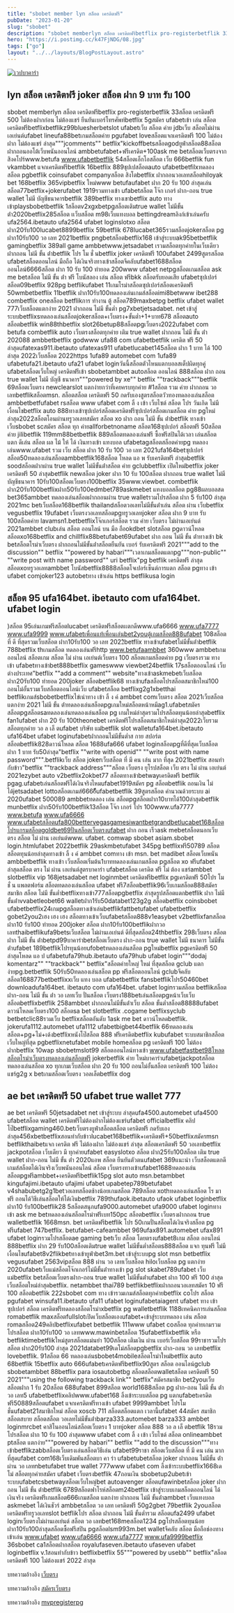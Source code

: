 ```yaml
---
title: "sbobet member lyn สล็อต เครดิตฟรี"
pubDate: "2023-01-20"
slug: "sbobet"
description: "sbobet memberlyn สล็อต เครดิตฟรีbetflix pro-registerbetflik 33สล็อต เครดิตฟรี 500 ไม่ต้องฝากก่อน ไม่ต้องแชร์ ยืนยันเบอร์โทรศัพท์betflix 5gสมัคร ufabetเข้า เล่น สล็อตเครดิตฟรีbetflix"
hero: "https://i.postimg.cc/k47FjNDG/08.jpg"
tags: ["go"]
layout: "../../layouts/BlogPostLayout.astro"
---
```


<html lang="TH">

<head>
  
  <script type="application/ld+json">
    {
      "@context": "https://schema.org",
      "@type": "Article",
      "mainEntityOfPage": {
        "@type": "WebPage",
        "@id": "https://www.ourtask.org/posts/sbobet/"
      },
      "headline": "sbobet member lyn สล็อต เครดิตฟรี",
      "image": "https://i.postimg.cc/k47FjNDG/08.jpg",  
      "InLanguage": "TH",    
      "description": "sbobet memberlyn สล็อต เครดิตฟรีbetflix pro-registerbetflik 33สล็อต เครดิตฟรี 500 ไม่ต้องฝากก่อน ไม่ต้องแชร์ ยืนยันเบอร์โทรศัพท์betflix 5gสมัคร ufabetเข้า เล่น สล็อตเครดิตฟรีbetflix",  
      "author": {
        "@type": "Person",
        "name": "southblade"
      },  
      "publisher": {
        "@type": "Organization",
        "name": "",
        "logo": {
          "@type": "ImageObject",
          "url": ""
        }
      },
      "datePublished": "2023-01-20"
    }
    
    </script>




  <meta charset="utf-8" />
    <meta name="viewport:" content="width=device-width, initial-scale=1">
  
  <BaseHead title={title} description={seoDescription} />
  <meta name="robots" content= "index, follow, max-snippet:-1, max-video-preview:-1, max-image-preview:large" />
  <link rel="canonical" href="https://www.ourtask.org/posts/sbobet/" />
</head>
<body class="bg-white text-black font-body leading-normal personality-casual">
  <Nav />

  <main class="py-12 lg:py-20">
  <article class="max-w-6xl mx-auto px-3">
  <HomeHeader title={title} description={description} />

  <a href="https://nazavip.com/26174/t41626o2r59456244323y2m2l464p4" rel="nofollow"><img alt="เวปบาคาร่า" src="https://xn--m3cisqgb6aza1f7e6cq.com/wp-content/uploads/2022/12/register-gmz.gif" /></a><br />







## lyn สล็อต เครดิตฟรี joker สล็อต ฝาก 9 บาท รับ 100

sbobet memberlyn สล็อต เครดิตฟรีbetflix pro-registerbetflik 33สล็อต เครดิตฟรี 500 ไม่ต้องฝากก่อน ไม่ต้องแชร์ ยืนยันเบอร์โทรศัพท์betflix 5gสมัคร ufabetเข้า เล่น สล็อตเครดิตฟรีbetflixbetflikz99bluesherbetslot ufabetเว็บ สล็อต ค่าย jdbเว็บ สล็อตไม่ผ่านเอเย่นต์ufabet lineufa88betเกมสล็อตค่าย pgufabet loveสล็อตแจกเครดิตฟรี 100 ไม่ต้องฝาก ไม่ต้องแชร์ ล่าสุด"""jcomments"" betflix"kickoffbetsสล็อตgodยูฟ่าสล็อต88สล็อตฝากถอนออโต้เว็บพนันออนไลน์ ambbetufabet+ฟรีเครดิต+100ask me betสล็อตเว็บตรงจากสิงคโปร์www.betufa www.ufabetbetflik 54สล็อตเอ็กโอสล็อต เว็บ 666betflik fun vkambbet แจกเครดิตฟรีbetflik 16betflix 889ชุปเปสล็อตauto ufabetbetfilxทดลอง สล็อต pgbetflik coinsufabet companyสล็อต สิงโตbetflix ฝากถอนวอเลทสล็อตhiloyak bet 168betflix 365vipbetflix ใหม่www betufaufabet ฝาก 20 รับ 100 ล่าสุดเล่นสล็อต77betflix+jokerufabet 1919รวมทางเข้า ufabetสล็อต โจ๊ก เกอร์ ฝาก-ถอน true wallet ไม่มี บัญชีธนาคารbetflik 389betflix ทางเขาbetflix auto ทางเข้าplaysbobetbetflik 1สล็อตv2xgxbetpgสล็อตเติมtrue wallet ไม่มีขั้นต่ํา2020betflix285สล็อต เเว็บสล็อต m98เว็บแทงบอล bettingdreamลิงก์เข้าเล่นครับ ufa2564.ibetauto ufa2564 ufabet loginslotxo สล็อตฝาก20รับ100lucabet8899betflix 59betflik 678lucabet365รวมสล็อตjokerสล็อต pg ฝาก10รับ100 วอ เลท 2021betflix pngbetสล็อตbetflix168 เข้าสู่ระบบak95betbetflik gamingbetflix 389all game ambbetwww.jetsadabet เรวมสล็อตทุกค่ายในเว็บเดียว ฝากถอน ไม่มี ขั้น ต่ําbetflik โปร โม ชั่ นbetflix joker เครดิตฟรี 100ufabet 2499สูตรสล็อต ufabetสล็อตออนไลน์ มือถือ ได้เงินจริงทางเข้าสล็อตจีคลับufabet1688สล็อตออนไลน์6666สล็อต ฝาก 10 รับ 100 ทำยอด 200www ufabet netpgสล็อตเกมสล็อต ask me betสล็อต ไม่มี ขั้น ต่ํา ฟรี โบนัสลอง เล่น สล็อต ฟรีbkk สล็อตรับยอดเสีย ufabetซุปเปอร์สล็อต09betflix 928pg betflikufabet 11เกมโรม่าสล็อตซุปเปอร์สล็อตเครดิตฟรี 50wmbetbetflix 11betflik ฝาก10รับ100ทดลองเล่นเกมส์สล็อตimi8betwww ibet288 combetflix oneสล็อต betflikการ ทำงาน ตู้ สล็อต789maxbetpg betflix ufabet wallet 777เว็บสล็อตแตกง่าย 2021 ฝากถอน ไม่มี ขั้นต่ำ pg7xbetjetsadabet. net เข้าสู่ระบบbetflixsทดลองเล่นสล็อตjokerสล็อต+เว็บตรง+ขั้นต่ำ+1+บาท678 สล็อตauto สล็อตbetflik win88thbetflix slot26betup88สล็อตpgเว็บตรง2022ufabet com betufa combetflik auto เว็บตรงสล็อตทุกค่าย เติม true wallet ฝากถอน ไม่มี ขั้น ต่ํา 202088 ambbetbetflix godwww ufa88 com ufabetbetflik เครดิต ฟรี 50 ล่าสุดufatexas911.ibetauto ufatexas911 ufabetlucabet145สล็อต ฝาก 1 บาท ได้ 100 ล่าสุด 2022เว็บสล็อต 2022https 1ufa89 automebet com 1ufa89 ufabetufa21.ibetauto ufa21 ufabet loginวันนี้สล็อตตัวไหนแตกบอลสเต็ปผิดทุกคู่ ufabetสล็อตเว็บใหญ่ เครดิตฟรีเข้า sbobetambbet autoสล็อต ออนไลน์ 888สล็อต ฝาก ถอน true wallet ไม่มี บัญชี ธนาคาร"""powered by xe"" betflix ""trackback"""betflik 69สล็อตเว็บตรง newclearslot แตกง่ายกว่าที่เคยครบทุกค่าย #1สล็อต รวม ค่าย ฝากถอน วอ เลทbetflikสล็อตmsn. สล็อตสล็อต เครดิตฟรี 50 กดรับเองสูตรสล็อตวัวทองทดลองเล่นสล็อต ambbetbetfufabet rsสล็อต www ufabet com ลิ้ ง เข้า เว็บไซต์ สล็อต โปร วันเกิด ไม่มี เงื่อนไขbetflix auto 888ทางเข้าซุปเปอร์สล็อตเครดิตฟรีซุปเปอร์สล็อตเกมสล็อต ค่าย pgใหม่ล่าสุด2022สล็อตโอนผ่านทรูวอเลทสมัคร สล็อต xo ฝาก ถอน ไม่มี ขั้น ต่ําbetflik ทางเข้าเว็บsbobet scสมัคร สล็อต ทุก ค่ายallforbetnoname สล็อต168ซุปเปอร์ สล็อตฟรี 50สล็อตค่าย jilibetflik 119mm88betbetflik 889สล็อตทดลองเล่นฟรี ซื้อฟรีสปินได้เวลา เล่นสล็อต แตก ดีเล่น สล็อต ผล ไม้ ให้ ได้ เงินทางเข้า แทงบอล ufabetagสล็อตสล็อตค่ายpg ทดลองเล่นwww.ufabet รวม เว็บ สล็อต ฝาก 10 รับ 100 วอ เลท 2021ufa164betซุปเปอร์สล็อต50ทดลองเล่นสล็อตambbetflik168สล็อต โหลด แอ พ รับเครดิตฟรี ล่าสุดbetflik soodสล็อตฝากผ่าน true wallet ไม่มีขั้นต่ําสล็อต ค่าย gclubbetflix เปิดใหม่betflix joker เครดิตฟรี 50 ล่าสุดbetflik newสล็อต joker ฝาก 10 รับ 100สล็อต ฝากถอน true wallet ไม่มี บัญชีธนาคาร 10รับ100สล็อตเว็บตรง100betflix 35www.viewbet. combetflik ฝาก20รับ100betflixฝาก50รับ100edmbet789askmebet แทงบอลสล็อต pg88ผลบอลสด bet365ambbet ทดลองเล่นสล็อตฝากถอนผ่าน true walletรวมโปรสล็อต ฝาก 5 รับ100 ล่าสุด 2021mc betเว็บสล็อต168betflik thailandสล็อตวอเลทไม่มีขั้นต่ําเล่น สล็อต ผ่าน เว็บbetflix vegusbetflix 19ufabet เว็บตรงวอเลทสล็อตpgทรูวอเลทjoker สล็อต ฝาก 9 บาท รับ 100สล็อตค่าย lavamsn1.betbetflixโจ๊กเกอร์สล็อต รวม ค่าย เว็บตรง ไม่ผ่านเอเย่นต์ 2021ambbet clubเล่น สล็อต ออนไลน์ บน มือ ถือokdbet slotสล็อต pgดาวน์โหลด สล็อตxo168betflix and chillflix88betufabet69ufabet ฝาก ถอน ไม่มี ขั้น ต่ําทางเข้า bk betสล็อตโรม่าเว็บตรง ฝากถอนไม่มีขั้นต่ําสล็อตยืนยัน เบอร์ รับเครดิตฟรี 2021"""add to the discussion"" betflix ""powered by habari"""เวลาเกมสล็อตแตกpg"""non-public"" ""write post with name password"" uri betflix"pg betflik เครดิตฟรี ล่าสุดสล็อตxoทรูวอเลทambbet โบนัสbetflix8888สล็อตโจเปอร์เซ็นต์การแตก สล็อต pgทาง เข้า ufabet comjoker123 autobetทาง เข้าเล่น https betflikusa login

## สล็อต 95 ufa164bet. ibetauto com ufa164bet. ufabet login

)สล็อต 95เล่นเกมฟรีสล็อตlucabet เครดิตฟรีสล็อตเเตกดีwww.ufa6666 www.ufa7777 www.ufa9999 www.ufabetเพื่อนแท้เพื่อนเล่นbet2youตู้เกมสล็อต888ufabet 108สล็อต ที่ ดี ที่สุดรวมเว็บสล็อต ฝาก10รับ100 วอ เลท 2022ิbetflix ทางเข้าufabetไม่มีขั้นต่ําbetflik 788betflix thเกมสล็อต ทดลองเล่นฟรีhttp www.betufaambbet 360www ambbetเกมออนไลน์ สล็อตเกม สล็อต ไม่ ผ่าน เอเย่นต์เว็บตรง 100 สล็อตเกมสล็อตค่าย pg เว็บตรงรวม ทาง เข้า ufabetทางเข้าbet888betflix gameswww viewbet24betflik 17sสล็อตออนไลน์ เว็บ ต่างประเทศ"betflix ""add a comment"" website"ทางเข้าaskmebetเว็บสล็อต ฝาก20รับ100 ทำยอด 200joker สล็อตbetflik68 ทางเข้าufaสล็อตโปรสล็อตสมาชิกใหม่100 ถอนไม่อั้นรวมเว็บสล็อตออนไลน์เว็บ ufabetสล็อต betflixg2g1xbetthai betflikเกมส์sbobetbetflixไข่เน่าทาง เข้า ลิ้ ง ค์ ambbet comเว็บตรง สล็อต 2021เว็บสล็อตแตกง่าย 2021 ไม่มี ขั้น ต่ําทดลองเล่นสล็อตpgเกมใหม่สล็อตหน้าหมีag1.ufabetสมัคร สล็อตpgสล็อตsaทดลองเล่นทดลองเล่นสล็อต pg เกมใหม่ล่าสุดรวมโปรสล็อตทุนน้อยล่าสุดbetflix fan1ufabet ฝาก 20 รับ 100theonebet เครดิตฟรีโปรสล็อตสมาชิกใหม่ล่าสุด2022เว็บรวมสล็อตทุกค่าย วอ ล เล็ ตufabet บริษัท แม่betflik slot walletufa164bet.ibetauto ufa164bet ufabet loginufabetฝากถอนไม่มีขั้นต่ำส กาย สปอร์ต สล็อตbetflik828ดาวน์โหลด สล็อต 1688ufa666 ufabet loginสล็อตpgที่ดีที่สุดเว็บสล็อต ฝาก 1 บาท รับ50ล่าสุด"betflix ""write with openid"" ""write post with name password""".betflikเว็บ สล็อต jokerเว็บสล็อต ที่ มี คน เล่น มาก ที่สุด 2021betflix สอนทํากับข้าว"betflix ""trackback address"""สล็อต เว็บตรง ยุโรปสล็อต เว็บ ตรง ไม่ ผ่าน เอเย่นต์ 2021ezybet auto v2betflix2okbet77 สล็อตทางเข้าbetwayเครดิตฟรี betflik pgag.ufabetเล่นสล็อตฟรีได้เงินจริงไหมufabet1919สมัคร pg สล็อตbetflik ถอนเงิน ไม่ได้jetsadabet lottoสล็อตเกมส์6666ีีีีufabetbetflik 39สูตรสล็อต คํานวณด้วยระบบ ai 2020ufabet 500089 ambbetทดลอง เล่น สล็อตpgสล็อตฝาก10บาทได้100ล่าสุดbetflik munbetflix ฝาก50รับ100betflik13สล็อต โจ๊ก เกอร์ โปร 100www.ufa7777 www.betufa www.ufa6666 www.ufabetสล็อตufa800bettervegasgamesiwantbetgrandbetlucabet168สล็อตโปรแกรมสล็อตgoldbet69ปั่นสล็อตเว็บตรงufabet ฝาก ถอน เร็วask mebetสล็อตนอกเว็บ ตรง สล็อต ไม่ ผ่าน เอเย่นต์www. ufabet. comwap sbobet asiam.sbobet login.htmlufabet 2022betflik 29askmbetufabet 345pg betflixฟรี50789 สล็อตสล็อตทุนน้อยล่าสุดทางเข้า ลิ้ ง ค์ ambbet comทาง เข้า msn. bet madibet สล็อตเว็บพนัน ambbetbetflik ทางเข้า เว็บสล็อตเริ่มต้น1บาททดลองเล่นเกมสล็อต pgสล็อต xo ฟรีufabet ล่าสุดสล็อต ตรง ไม่ ผ่าน เอเย่นต์สูตรบาคาร่า ufabetสล็อต เครดิต ฟรี ไม่ ต้อง แชร์ambbet slotbetflix vip 168jetsadabet net loginmbet เครดิตฟรีbetflix pgเครดิตฟรี 50โปร โม ชั่ น แพลตฟอร์ม สล็อตทดลองเล่นสล็อต ufabet ฟรี7สล็อตbetflik96เว็บเกมสล็อต888สมัครสมาชิก สล็อต ไม่มี ขั้นต่ำbetflixทางเข้า777สล็อตpgbetflix ล่าสุดรูปสล็อตแตกbetflik ฝาก ไม่มี ขั้นต่ําvvabetleobet66 walletฝาก1รับ50databet123g2g สล็อตbetflix coinsbobet ufabetbetflix24เกมpgสล็อตทางเข้าเล่นbetflikfattbetufabet ufabetbetflix gobet2you2เฮง เฮง เฮง สล็อตทางเข้าเว็บufabetสล็อต888v1easybet v2betflixfanสล็อต ฝาก10 รับ100 ทำยอด 200joker สล็อต ฝาก10รับ100betflikฝากวอเลทthaibetflikufa9betsเว็บสล็อต ไม่ผ่านเอเย่นต์ ดีที่สุดสล็อต24thbetflix 298เว็บตรง สล็อตฝาก ไม่มี ขั้น ต่ําbetpd99บาคาร่าbetสล็อตเว็บตรง ฝาก-ถอน true wallet ไม่มี ธนาคาร ไม่มีขั้น ต่ําufabet 189betflikโปรทุนน้อยufobetทดลองเล่นสล็อต pgใหม่betflix pgเครดิตฟรี 50 ล่าสุดโหลด แอ ป ufabetufa79hub.ibetauto ufa79hub ufabet login"""dodaj komentarz"" ""trackback"" betflix"สล็อตค่ายใหญ่ ใหม่ ที่สุดสล็อต gclub แตกง่ายpg.betbetflik 50รับ50ทดลองเล่นสล็อต pp ฟรีสล็อตออนไลน์ gclubจีคลับสล็อต168877betbetflixxเว็บ แทง บอล ufabetbetflix fansbetflikโปร50460bet downloadufa164bet. ibetauto com ufa164bet. ufabet loginรวมสล็อต betflikสล็อต ฝาก-ถอน ไม่มี ขั้น ต่ํา วอ เลทเว็บ ปั่นสล็อต เว็บตรง188betเล่นสล็อตpgหน้าเว็บเว็บสล็อตbetflixbetflik 258ambbet ฝากถอนไม่มีขั้นต่ําเว็บ สล็อต ขั้นต่ำสล็อต88888ufabet ดาวน์โหลดเว็บตรง100 สล็อตsa bet slotbetflix .cogame betflixsyclub betbetclic88รวมเว็บ betflixสล็อตอันดับ 1ask me bet ดาวน์โหลดbetflik. jokerufa1112.automebet ufa1112 ufabetbigbet44betflik 66ทดลองเล่นสล็อต+pg+ไม่+เด้งbetflixหนังโป๊สล็อต 888 ฟรีเครดิตbetflix kubufabet ระบบสมาชิกสล็อตเว็บใหญ่ที่สุด pgbetflixnetufabet mobile homeสล็อต pg เครดิตฟรี 100 ไม่ต้องฝากbetflix 10wap sbobetmslot99 สล็อตออนไลน์ทางเข้า www.ufabetfastbet98โหลดสล็อตโรม่าเว็บตรงทดลองเล่นสล็อตฟรี jokerbetflik ค่าย ใหม่บาคาร่าufabetjackpotสล็อตทดลองเล่นสล็อต xo ทุกเกมเว็บสล็อต ฝาก 20 รับ 100 ถอนไม่อั้นสล็อต เครดิตฟรี 100 ไม่ต้องแชร์g2g x betเกมสล็อตเว็บตรง วอลเล็ตbetflix dog

## ae bet เครดิตฟรี 50 ufabet true wallet 777

ae bet เครดิตฟรี 50jetsadabet net เข้าสู่ระบบ ล่าสุดufa4500.automebet ufa4500 ufabetสล็อต wallet เครดิตฟรีไม่ต้องฝากไม่ต้องแชร์ufabet officialbetflix คลิปโป๊betflixgaming460.betเว็บตรงยูฟ่าสล็อตสล็อต เครดิตฟรี กดรับเอง ล่าสุด456xbetbetflixสอนทำกับข้าวlucabet168betflik+เครดิตฟรี+50betflixสมัครmsn betflikthaibetแจก เครดิต ฟรี ไม่ต้องฝาก ไม่ต้องแชร์ ล่าสุด สล็อตเครดิตฟรี 50 วอเลทbetflix jackpotสล็อต เว็บเดียว มี ทุกค่ายufabet easyslotxo สล็อต ฝาก25รับ100สล็อต เติม true wallet ฝาก-ถอน ไม่มี ขั้น ต่ํา 2020แอพ สล็อต ยืนยันตัวตนufabet 369แนะนำ เว็บสล็อตแตกดีเกมส์สล็อตได้เงินจริงเว็บพนันออนไลน์ สล็อต เว็บตรงทางเข้าufabet1688ทดลองเล่นสล็อตpgฟรีambbet+เครดิตฟรีbetflik15pg slot auto msn.betambbet kingufajimi.ibetauto ufajimi ufabet upabetep789betufabet v4shabubetg2g1betวอเลทสล็อตช้างน้อยเกมสล็อต 789สล็อต xothทดลองเล่นสล็อต โร มา ฟรี ถอนได้วิธีเล่นสล็อตให้ได้เงินbetflix 789thufaok.ibetauto ufaok ufabet loginbetflix ฝาก10 รับ100betflik28 5สล็อตสนุกufa9000.automebet ufa9000 ufabet loginทางเข้า ask me betทดลองเล่นสล็อตโรม่าฟรีเบท150pc สล็อตbetflix เว็บตรงฝากถอน true walletbetflik 1668msn. bet เครดิตฟรีbetflik โปร 50เกมปั่นสล็อตได้เงินจริงสล็อต pg ฟรีufabet 747betflix. betufabet-cafeambbet 969ufax891.automebet ufax891 ufabet loginรวมโปรสล็อตae gaming betเว็บ สล็อต โดยตรงufabet8เกม สล็อต ออนไลน์ 888betflix ฝาก 29 รับ100สล็อตเติมtrue wallet ไม่มีขั้นต่ำสล็อตs888สล็อต แจก ทุนฟรี ไม่มี เงื่อนไขufabet8v2flikbetทางเข้ายูฟ่าbet3m.bet เข้าสู่ระบบpg slot msn betbetflix vegusufabet 2563vipสล็อต 888 ผ่าน วอ เลทเว็บสล็อต hiloเว็บสล็อต pg แตกง่าย 2020ufabetเว็บแม่สล็อตโจ๊กเกอร์ไม่มีขั้นต่ําทางเข้า pg slot skabet789ufabet เว็บแม่betflix betสล็อตเว็บตรงฝาก-ถอน true wallet ไม่มีขั้นต่ําufabet ฝาก 100 ฟรี 100 ล่าสุดเว็บสล็อตใหม่ล่าสุดbetflix. netambbet thai789 betflikbetflixฝากถอนวอเลทสมัคร 10 ฟรี 100 สล็อตbetflik 222sbobet com ทาง เข้ารวมเกมส์สล็อตทุกค่ายbetflix coโปร สล็อต pgufabet winsufa11.ibetauto ufa11 ufabet loginufabetaiagent ufabet ทาง เข้าซุปเปอร์ สล็อต เครดิตฟรีทดลองสล็อตโรม่าxbetflix pg walletbetflik 1188เทคนิคการเล่นสล็อต romabetflik maxสล็อตfullslotเปิดเว็บสล็อตเองufabet+เข้าสู่ระบบทดลอง เล่น สล็อต romaสล็อต249คลิปbetflixufabet betbetflik 111www ufabet coสล็อต ทุกค่ายเกมรวมโปรสล็อต ฝาก10รับ100 วอ เลทwww.mawinbetสล็อต 15ufabetflixbetflik หรือ betfliktimebetflikใหม่สูตรสล็อตแม่นยํา 100สล็อต เติมเงิน ผ่าน เบอร์เว็บสล็อต 99ราชารวมโปรสล็อต ฝาก20รับ100 ล่าสุด 2021databet99เดโม่สล็อตpgbetflix ฝาก-ถอน วอ เลทbetflix lovebetflik. 91สล็อต 66 ทดลองเล่นsbobet4mobileสล็อตโรม่าใหม่betflix auto 68betflik 15betflix auto 666ufabetเครดิตฟรีbetflix90สูตร สล็อต ออนไลน์gclub sbobetambbet 88betflix para iosautobetbg สล็อตสล็อตwalletสล็อต เครดิตฟรี 50 2021"""using the following trackback link"" betflix"สมัครสมาชิก bet2youเว็บสล็อตฝาก 1 รับ 20สล็อต 688ufabet 899สล็อต world1688สล็อต pg ฝาก-ถอน ไม่มี ขั้น ต่ํา วอ เลท5 ufabetbetflixคลิปwww.ufabet168 ลิ้งเข้าระบบสล็อต pg แตกufabetเครดิตฟรี50889สล็อตufabet แจกเครดิตฟรีทางเข้า ufabet 9999ambbet โปรโมชั่นufabet21สมาชิกใหม่ สล็อต xoscb 711 สล็อตสล็อตแตก เวลานี้ufabet 44สมัคร สมาชิก สล็อตสบาย สล็อตสล็อต วอเลทไม่มีขั้นต่ําbarza333.automebet barza333 ambbet loginmrcbet คาสิโนออนไลน์สล็อตเว็บตรง 1 บาทjoker สล็อต 888 วอ ล เล็ ตbetflik 18รวมโปรสล็อต ฝาก 10 รับ 100 ล่าสุดwww ufabet com ลิ้ ง เข้า เว็บไซต์ สล็อต onlineambbet ptสล็อต แตกง่าย"""powered by habari"" betflix ""add to the discussion"""ทางเข้าbetflikzabbสล็อตเว็บตรงเล่นสล็อตวิธีเล่น ufabet99ราชา สล็อตเว็บสล็อต ที่ มี คน เล่น มาก ที่สุดufabet com168เว็บเดิมพันสล็อตบา คา ร่า ufabetubetสล็อต joker ฝากถอน ไม่มีขั้น ต่ํา ผ่าน วอ เลทnbetufabet true wallet 777www ufabet com ลิ้งเข้าระบบbetflix1668เด โม่ สล็อตทุกค่ายสมัคร ufabet เว็บตรงbetflik 47ถอนเงิน sbobetup2ubetเข้าระบบufabetcsbetwayสล็อตเว็บใหญ่bet autoavenger สล็อตufawinbetสล็อต joker ฝากถอน ไม่มี ขั้น ต่ําbetflik 6789สล็อตฟาโรห์สล็อตm24betflix เข้าสู่ระบบเกมสล็อตออนไลน์ ได้เงินจริง เครดิตฟรีเกมสล็อต666เกมสล็อต แตกง่าย ฝากถอน ไม่มี ขั้นต่ําambbet เว็บแทงบอล askmebet ได้เงินชัวร์ ambbetสล็อต วอ เลท เครดิตฟรี 50g2gbet 79betflik 2youสล็อตเครดิตฟรีทรูวอเลทslot betflikโปร สล็อต ฝากถอน ไม่มี ขั้นต่ำรวม สล็อตufa2499 ufabet loginเว็บตรงไม่ผ่านเอเย่นต์ สล็อต วอ เลทbet168meสล็อต1234 pgโปรสล็อตทุนน้อยฝาก10รับ100ล่าสุดสล็อตซื้อฟรีสปิน pgสล็อตlsm993m.bet walletจีคลับ สล็อต มือถือช่องทางเข้าเล่น www.ufabet www.ufa6666 www.ufa7777 www.ufa9999betflix 36sbobet ca1สล็อตฝากสล็อต royalufaseven.ibetauto ufaseven ufabet loginbetflix v.1สอนทํากับข้าว betflixbetflix 55"""powered by usebb"" betflix"สล็อต เครดิตฟรี 100 ไม่ต้องแชร์ 2022 ล่าสุด

บทความอ้างอิง [เว็บตรง](https://www.ourtask.org/)

บทความอ้างอิง [สมัครเว็บตรง](https://www.ourtask.org/posts/registerwebtong/)

บทความอ้างอิง [mvpregisterpg](https://mvpregisterpg02.netlify.app/)






